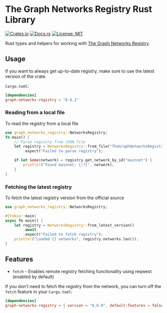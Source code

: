 # The Graph Networks Registry Rust Library

[![Crates.io](https://img.shields.io/crates/v/graph-networks-registry.svg)](https://crates.io/crates/graph-networks-registry) [![Docs.rs](https://docs.rs/graph-networks-registry/badge.svg)](https://docs.rs/graph-networks-registry) [![License: MIT](https://img.shields.io/badge/License-MIT-yellow.svg)](https://opensource.org/licenses/MIT)

Rust types and helpers for working with [The Graph Networks Registry](https://github.com/graphprotocol/networks-registry).

## Usage
If you want to always get up-to-date registry, make sure to use the latest version of the crate.

`Cargo.toml`:
```toml
[dependencies]
graph-networks-registry = "0.6.1"
```

### Reading from a local file

To read the registry from a local file

```rust
use graph_networks_registry::NetworksRegistry;
fn main() {
    // Parse registry from JSON file
    let registry = NetworksRegistry::from_file("TheGraphNetworksRegistry_v0_6_0.json")
        .expect("Failed to parse registry");

    if let Some(network) = registry.get_network_by_id("mainnet") {
        println!("Found mainnet: {:?}", network);
    }
}

```


### Fetching the latest registry

To fetch the latest registry version from the official source


```rust
use graph_networks_registry::NetworksRegistry;

#[tokio::main]
async fn main() {
    let registry = NetworksRegistry::from_latest_version()
        .await
        .expect("Failed to fetch registry");
    println!("Loaded {} networks", registry.networks.len());
}
```

## Features

- `fetch` - Enables remote registry fetching functionality using reqwest (enabled by default)

If you don't need to fetch the registry from the network, you can turn off the `fetch` feature in your `Cargo.toml`:

```toml
[dependencies]
graph-networks-registry = { version = "0.6.0", default-features = false }
```
